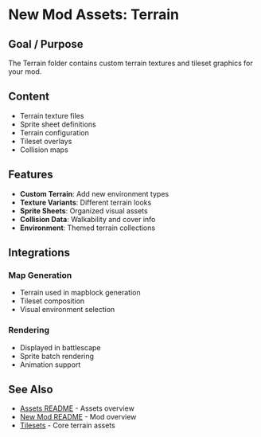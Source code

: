 # New Mod Assets: Terrain

## Goal / Purpose

The Terrain folder contains custom terrain textures and tileset graphics for your mod.

## Content

- Terrain texture files
- Sprite sheet definitions
- Terrain configuration
- Tileset overlays
- Collision maps

## Features

- **Custom Terrain**: Add new environment types
- **Texture Variants**: Different terrain looks
- **Sprite Sheets**: Organized visual assets
- **Collision Data**: Walkability and cover info
- **Environment**: Themed terrain collections

## Integrations

### Map Generation
- Terrain used in mapblock generation
- Tileset composition
- Visual environment selection

### Rendering
- Displayed in battlescape
- Sprite batch rendering
- Animation support

## See Also

- [Assets README](../README.md) - Assets overview
- [New Mod README](../../README.md) - Mod overview
- [Tilesets](../../core/tilesets/README.md) - Core terrain assets
